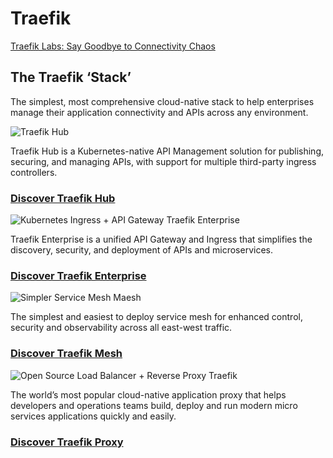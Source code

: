 # Traefik

[Traefik Labs: Say Goodbye to Connectivity Chaos](https://traefik.io/)
## The Traefik ‘Stack’

The simplest, most comprehensive cloud-native stack to help enterprises manage their application connectivity and APIs across any environment.

![Traefik Hub](https://traefik.io/static/16f923097d31aec651d7aa2c7c2869bd/d2177/logos-traefik-hub-horizontal.png)

Traefik Hub is a Kubernetes-native API Management solution for publishing, securing, and managing APIs, with support for multiple third-party ingress controllers.

### [Discover Traefik Hub](https://traefik.io/traefik-hub/)

![Kubernetes Ingress + API Gateway Traefik Enterprise](https://traefik.io/static/422a7dc12ee5cc0f96a686ca156b6af1/89969/logos-traefik-enterprise-horizontal.png)

Traefik Enterprise is a unified API Gateway and Ingress that simplifies the discovery, security, and deployment of APIs and microservices.

### [Discover Traefik Enterprise](https://traefik.io/traefik-enterprise/)

![Simpler Service Mesh Maesh](https://traefik.io/static/52d73c517a9e8c456111d0e9fdd89ba8/89969/logos-traefik-mesh-horizontal.png)

The simplest and easiest to deploy service mesh for enhanced control, security and observability across all east-west traffic.

### [Discover Traefik Mesh](https://traefik.io/traefik-mesh/)

![Open Source Load Balancer + Reverse Proxy Traefik](https://traefik.io/static/265ee8673ca712dc82db149263fa905b/89969/logos-traefik-proxy-horizontal.png)

The world’s most popular cloud-native application proxy that helps developers and operations teams build, deploy and run modern micro services applications quickly and easily.

### [Discover Traefik Proxy](https://traefik.io/traefik/)
